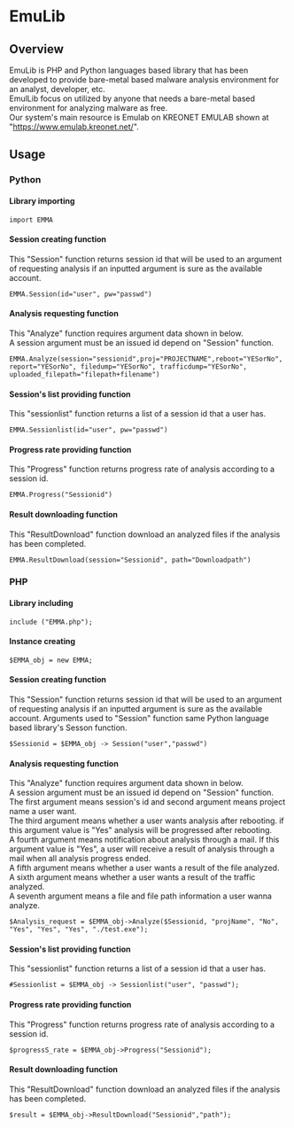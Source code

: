 # EmuLib

## Overview 
EmuLib is PHP and Python languages based library that has been developed to provide bare-metal based malware analysis environment for an analyst, developer, etc.  
EmulLib focus on utilized by anyone that needs a bare-metal based environment for analyzing malware as free.  
Our system's main resource is Emulab on KREONET EMULAB shown at "https://www.emulab.kreonet.net/".  

## Usage
### Python 
#### Library importing 
	import EMMA 
	
#### Session creating function 
This "Session" function returns session id that will be used to an argument of requesting analysis if an inputted argument is sure as the available account.  

	EMMA.Session(id="user", pw="passwd")
	
#### Analysis requesting function  
This "Analyze" function requires argument data shown in below.  
A session argument must be an issued id depend on "Session" function.  
	
	EMMA.Analyze(session="sessionid",proj="PROJECTNAME",reboot="YESorNo", report="YESorNo", filedump="YESorNo", trafficdump="YESorNo", uploaded_filepath="filepath+filename") 

#### Session's list providing function 
This "sessionlist" function returns a list of a session id that a user has.  

	EMMA.Sessionlist(id="user", pw="passwd") 
	
#### Progress rate providing function
This "Progress" function returns progress rate of analysis according to a session id.  

	EMMA.Progress("Sessionid") 
	
#### Result downloading function
This "ResultDownload" function download an analyzed files if the analysis has been completed.  

	EMMA.ResultDownload(session="Sessionid", path="Downloadpath") 
	
### PHP
#### Library including  
	include ("EMMA.php"); 
	
#### Instance creating  
	$EMMA_obj = new EMMA; 
	
#### Session creating function 
This "Session" function returns session id that will be used to an argument of requesting analysis if an inputted argument is sure as the available account.
Arguments used to "Session" function same Python language based library's Sesson function. 

	$Sessionid = $EMMA_obj -> Session("user","passwd") 
	
#### Analysis requesting function  
This "Analyze" function requires argument data shown in below.  
A session argument must be an issued id depend on "Session" function.  
The first argument means session's id and second argument means project name a user want.  
The third argument means whether a user wants analysis after rebooting. if this argument value is "Yes" analysis will be progressed after rebooting.  
A fourth argument means notification about analysis through a mail. If this argument value is "Yes", a user will receive a result of analysis through a mail when all analysis progress ended.  
A fifth argument means whether a user wants a result of the file analyzed.  
A sixth argument means whether a user wants a result of the traffic analyzed.  
A seventh argument means a file and file path information a user wanna analyze.  
	
	$Analysis_request = $EMMA_obj->Analyze($Sessionid, "projName", "No", "Yes", "Yes", "Yes", "./test.exe"); 

#### Session's list providing function 
This "sessionlist" function returns a list of a session id that a user has.  

	#Sessionlist = $EMMA_obj -> Sessionlist("user", "passwd"); 
	
#### Progress rate providing function
This "Progress" function returns progress rate of analysis according to a session id.  

	$progressS_rate = $EMMA_obj->Progress("Sessionid"); 
	
#### Result downloading function
This "ResultDownload" function download an analyzed files if the analysis has been completed.  

	$result = $EMMA_obj->ResultDownload("Sessionid","path"); 
